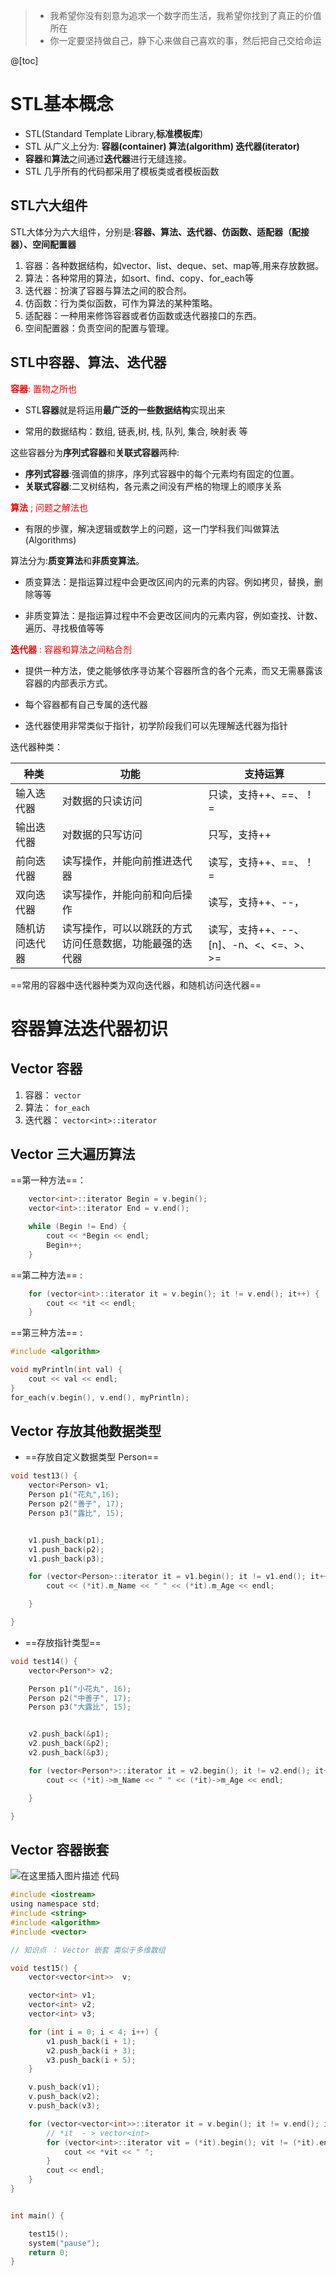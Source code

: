 ﻿> - 我希望你没有刻意为追求一个数字而生活，我希望你找到了真正的价值所在
> - 你一定要坚持做自己，静下心来做自己喜欢的事，然后把自己交给命运

@[toc]
# STL基本概念

* STL(Standard Template Library,**标准模板库**)
* STL 从广义上分为: **容器(container) 算法(algorithm) 迭代器(iterator)**
* **容器**和**算法**之间通过**迭代器**进行无缝连接。
* STL 几乎所有的代码都采用了模板类或者模板函数


## STL六大组件

STL大体分为六大组件，分别是:**容器、算法、迭代器、仿函数、适配器（配接器）、空间配置器**


1. 容器：各种数据结构，如vector、list、deque、set、map等,用来存放数据。
2. 算法：各种常用的算法，如sort、find、copy、for_each等
3. 迭代器：扮演了容器与算法之间的胶合剂。
4. 仿函数：行为类似函数，可作为算法的某种策略。
5. 适配器：一种用来修饰容器或者仿函数或迭代器接口的东西。
6. 空间配置器：负责空间的配置与管理。


##  STL中容器、算法、迭代器

<font color=red>**容器**: 置物之所也</font>

- STL**容器**就是将运用**最广泛的一些数据结构**实现出来

- 常用的数据结构：数组, 链表,树, 栈, 队列, 集合, 映射表 等

这些容器分为**序列式容器**和**关联式容器**两种:

- 	**序列式容器**:强调值的排序，序列式容器中的每个元素均有固定的位置。
-  **关联式容器**:二叉树结构，各元素之间没有严格的物理上的顺序关系

<font color=red>**算法** ; 问题之解法也</font>

- 有限的步骤，解决逻辑或数学上的问题，这一门学科我们叫做算法(Algorithms)

算法分为:**质变算法**和**非质变算法**。

- 质变算法：是指运算过程中会更改区间内的元素的内容。例如拷贝，替换，删除等等

- 非质变算法：是指运算过程中不会更改区间内的元素内容，例如查找、计数、遍历、寻找极值等等

<font color=red>**迭代器** : 容器和算法之间粘合剂</font>

- 提供一种方法，使之能够依序寻访某个容器所含的各个元素，而又无需暴露该容器的内部表示方式。

- 每个容器都有自己专属的迭代器

- 迭代器使用非常类似于指针，初学阶段我们可以先理解迭代器为指针


迭代器种类：

| 种类           | 功能                                                     | 支持运算                                |
| -------------- | -------------------------------------------------------- | --------------------------------------- |
| 输入迭代器     | 对数据的只读访问                                         | 只读，支持++、==、！=                   |
| 输出迭代器     | 对数据的只写访问                                         | 只写，支持++                            |
| 前向迭代器     | 读写操作，并能向前推进迭代器                             | 读写，支持++、==、！=                   |
| 双向迭代器     | 读写操作，并能向前和向后操作                             | 读写，支持++、--，                      |
| 随机访问迭代器 | 读写操作，可以以跳跃的方式访问任意数据，功能最强的迭代器 | 读写，支持++、--、[n]、-n、<、<=、>、>= |

==常用的容器中迭代器种类为双向迭代器，和随机访问迭代器==



# 容器算法迭代器初识
## Vector 容器

 1. 容器：     `vector`
 2. 算法：     `for_each`
 3. 迭代器： `vector<int>::iterator`

## Vector  三大遍历算法
==第一种方法==：

```c
	vector<int>::iterator Begin = v.begin();
	vector<int>::iterator End = v.end();

	while (Begin != End) {
		cout << *Begin << endl;
		Begin++;
	}
```

==第二种方法== :

```c
	for (vector<int>::iterator it = v.begin(); it != v.end(); it++) {
		cout << *it << endl;
	}
```
==第三种方法== :

```c
#include <algorithm>

void myPrintln(int val) {
	cout << val << endl;
}
for_each(v.begin(), v.end(), myPrintln);
```


## Vector  存放其他数据类型
- ==存放自定义数据类型  Person== 

```c
void test13() {
	vector<Person> v1;
	Person p1("花丸",16);
	Person p2("善子", 17);
	Person p3("露比", 15);


	v1.push_back(p1);
    v1.push_back(p2);
	v1.push_back(p3);

	for (vector<Person>::iterator it = v1.begin(); it != v1.end(); it++) {    // *it  就是 Vector<>  内的
		cout << (*it).m_Name << " " << (*it).m_Age << endl;

	}

}
```

- ==存放指针类型==

```c
void test14() {
	vector<Person*> v2;

	Person p1("小花丸", 16);
	Person p2("中善子", 17);
	Person p3("大露比", 15);


	v2.push_back(&p1);
	v2.push_back(&p2);
	v2.push_back(&p3);

	for (vector<Person*>::iterator it = v2.begin(); it != v2.end(); it++) {
		cout << (*it)->m_Name << " " << (*it)->m_Age << endl;

	}

}
```
## Vector  容器嵌套
![在这里插入图片描述](https://img-blog.csdnimg.cn/e550482ead154cf8a831a0874548cf7e.png?x-oss-process=image/watermark,type_ZmFuZ3poZW5naGVpdGk,shadow_10,text_aHR0cHM6Ly9ibG9nLmNzZG4ubmV0L1F1YW50dW1Zb3U=,size_16,color_FFFFFF,t_70)
 代码
 

```c
#include <iostream>
using namespace std;
#include <string>
#include <algorithm>
#include <vector>

// 知识点 ： Vector 嵌套 类似于多维数组

void test15() {
	vector<vector<int>>  v;

	vector<int> v1;
	vector<int> v2;
	vector<int> v3;

	for (int i = 0; i < 4; i++) {
		v1.push_back(i + 1);
		v2.push_back(i + 3);
		v3.push_back(i + 5);
	}

	v.push_back(v1);
	v.push_back(v2);
	v.push_back(v3);

	for (vector<vector<int>>::iterator it = v.begin(); it != v.end(); it++) {
		// *it  - > vector<int>
		for (vector<int>::iterator vit = (*it).begin(); vit != (*it).end(); vit++) {
			cout << *vit << " ";
		}
		cout << endl;
	}
}


int main() {

	test15();
	system("pause");
	return 0;
}
```

